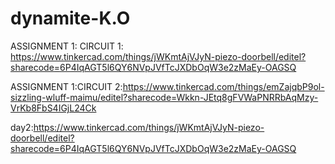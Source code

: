 # dynamite-K.O
ASSIGNMENT 1: CIRCUIT 1: https://www.tinkercad.com/things/jWKmtAjVJyN-piezo-doorbell/editel?sharecode=6P4IqAGT5l6QY6NVpJVfTcJXDbOqW3e2zMaEy-OAGSQ

ASSIGNMENT 1:CIRCUIT 2:https://www.tinkercad.com/things/emZajqbP9ol-sizzling-wluff-maimu/editel?sharecode=Wkkn-JEtq8gFVWaPNRRbAqMzy-VrKb8FbS4IGjL24Ck

day2:https://www.tinkercad.com/things/jWKmtAjVJyN-piezo-doorbell/editel?sharecode=6P4IqAGT5l6QY6NVpJVfTcJXDbOqW3e2zMaEy-OAGSQ
